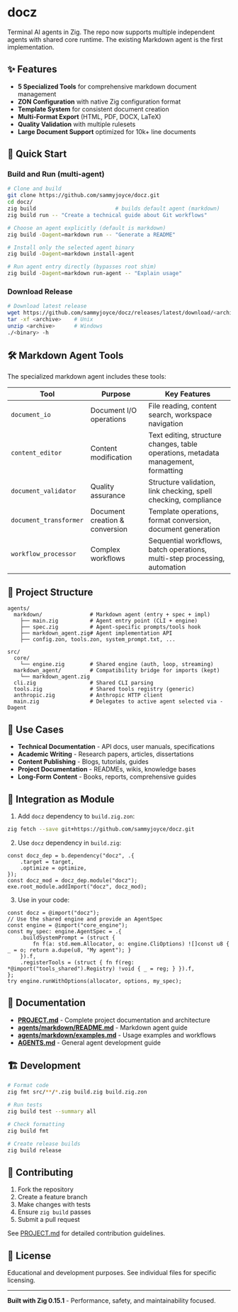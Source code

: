 # docz

Terminal AI agents in Zig. The repo now supports multiple independent agents with shared core runtime. The existing Markdown agent is the first implementation.

## ✨ Features

- **5 Specialized Tools** for comprehensive markdown document management
- **ZON Configuration** with native Zig configuration format  
- **Template System** for consistent document creation
- **Multi-Format Export** (HTML, PDF, DOCX, LaTeX)
- **Quality Validation** with multiple rulesets
- **Large Document Support** optimized for 10k+ line documents

## 🚀 Quick Start

### Build and Run (multi-agent)

```bash
# Clone and build
git clone https://github.com/sammyjoyce/docz.git
cd docz/
zig build                         # builds default agent (markdown)
zig build run -- "Create a technical guide about Git workflows"

# Choose an agent explicitly (default is markdown)
zig build -Dagent=markdown run -- "Generate a README"

# Install only the selected agent binary
zig build -Dagent=markdown install-agent

# Run agent entry directly (bypasses root shim)
zig build -Dagent=markdown run-agent -- "Explain usage"
```

### Download Release

```bash
# Download latest release
wget https://github.com/sammyjoyce/docz/releases/latest/download/<archive>
tar -xf <archive>    # Unix
unzip <archive>      # Windows
./<binary> -h
```

## 🛠️ Markdown Agent Tools

The specialized markdown agent includes these tools:

| Tool | Purpose | Key Features |
|------|---------|--------------|
| `document_io` | Document I/O operations | File reading, content search, workspace navigation |
| `content_editor` | Content modification | Text editing, structure changes, table operations, metadata management, formatting |
| `document_validator` | Quality assurance | Structure validation, link checking, spell checking, compliance |
| `document_transformer` | Document creation & conversion | Template operations, format conversion, document generation |
| `workflow_processor` | Complex workflows | Sequential workflows, batch operations, multi-step processing, automation |

## 📁 Project Structure

```
agents/
  markdown/               # Markdown agent (entry + spec + impl)
    ├── main.zig          # Agent entry point (CLI + engine)
    ├── spec.zig          # Agent-specific prompts/tools hook
    ├── markdown_agent.zig# Agent implementation API
    ├── config.zon, tools.zon, system_prompt.txt, ...

src/
  core/
    └── engine.zig        # Shared engine (auth, loop, streaming)
  markdown_agent/         # Compatibility bridge for imports (kept)
    └── markdown_agent.zig
  cli.zig                 # Shared CLI parsing
  tools.zig               # Shared tools registry (generic)
  anthropic.zig           # Anthropic HTTP client
  main.zig                # Delegates to active agent selected via -Dagent
```

## 🎯 Use Cases

- **Technical Documentation** - API docs, user manuals, specifications
- **Academic Writing** - Research papers, articles, dissertations  
- **Content Publishing** - Blogs, tutorials, guides
- **Project Documentation** - READMEs, wikis, knowledge bases
- **Long-Form Content** - Books, reports, comprehensive guides

## 🔧 Integration as Module

1. Add `docz` dependency to `build.zig.zon`:

```bash
zig fetch --save git+https://github.com/sammyjoyce/docz.git
```

2. Use `docz` dependency in `build.zig`:

```zig
const docz_dep = b.dependency("docz", .{
    .target = target,
    .optimize = optimize,
});
const docz_mod = docz_dep.module("docz");
exe.root_module.addImport("docz", docz_mod);
```

3. Use in your code:

```zig
const docz = @import("docz");
// Use the shared engine and provide an AgentSpec
const engine = @import("core_engine");
const my_spec: engine.AgentSpec = .{
    .buildSystemPrompt = (struct {
        fn f(a: std.mem.Allocator, o: engine.CliOptions) ![]const u8 { _ = o; return a.dupe(u8, "My agent"); }
    }).f,
    .registerTools = (struct { fn f(reg: *@import("tools_shared").Registry) !void { _ = reg; } }).f,
};
try engine.runWithOptions(allocator, options, my_spec);
```

## 📖 Documentation

- **[PROJECT.md](PROJECT.md)** - Complete project documentation and architecture
- **[agents/markdown/README.md](agents/markdown/README.md)** - Markdown agent guide
- **[agents/markdown/examples.md](agents/markdown/examples.md)** - Usage examples and workflows
- **[AGENTS.md](AGENTS.md)** - General agent development guide

## 🏗️ Development

```bash
# Format code
zig fmt src/**/*.zig build.zig build.zig.zon

# Run tests
zig build test --summary all

# Check formatting
zig build fmt

# Create release builds
zig build release
```

## 🤝 Contributing

1. Fork the repository
2. Create a feature branch
3. Make changes with tests
4. Ensure `zig build` passes
5. Submit a pull request

See [PROJECT.md](PROJECT.md) for detailed contribution guidelines.

## 📄 License

Educational and development purposes. See individual files for specific licensing.

---

**Built with Zig 0.15.1** - Performance, safety, and maintainability focused.
